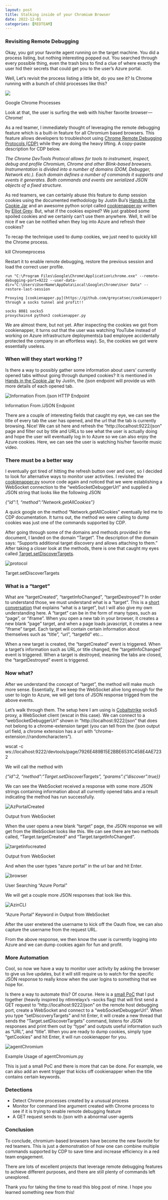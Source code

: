 ```yaml
---
layout: post
title: Stalking inside of your Chromium Browser
date: 2022-12-01
categories: [REDTEAM]
---
```

### Revisiting Remote Debugging

Okay, you got your favorite agent running on the target machine. You did a process listing, but nothing interesting popped out. You searched through every possible thing, even the trash bins to find a clue of where exactly the user hid their secrets that could get you to the user’s Azure portal.

Well, Let’s revisit the process listing a little bit, do you see it? Is Chrome running with a bunch of child processes like this?

![](https://cdn-images-1.medium.com/max/1200/0*8vU0UVm6LUKQ5VFp)

Google Chrome Processes

Look at that, the user is surfing the web with his/her favorite browser — Chrome!

As a red teamer, I immediately thought of leveraging the remote debugging feature which is a built-in feature for all Chromium based browsers. This feature allows developers to troubleshoot using [Chrome Remote Debugging Protocols (CDP)](https://chromedevtools.github.io/devtools-protocol/) while they are doing the heavy lifting. A copy-paste description for CDP below.

_The Chrome DevTools Protocol allows for tools to instrument, inspect, debug and profile Chromium, Chrome and other Blink-based browsers. Instrumentation is divided into a number of domains (DOM, Debugger, Network etc.). Each domain defines a number of commands it supports and events it generates. Both commands and events are serialized JSON objects of a fixed structure._

As red teamers, we can certainly abuse this feature to dump session cookies using the documented methodology by Justin Bui’s [Hands in the Cookie Jar](https://posts.specterops.io/hands-in-the-cookie-jar-dumping-cookies-with-chromiums-remote-debugger-port-34c4f468844e) and an awesome python script called [cookienapper.py](https://github.com/greycatsec/cookienapper) written by [Elliot Grey](https://medium.com/@greycatsec). But, what if the cookies expired? We just grabbed some spoiled cookies and we certainly can’t use them anywhere. Well, It will be nice if we can be notified when they log into Azure and refresh their cookies?

To recap the technique used to dump cookies, we just need to quickly kill the Chrome process.

kill Chromeprocess

Restart it to enable remote debugging, restore the previous session and load the correct user profile.
```
run "C:\Program Files\Google\Chrome\Application\chrome.exe" --remote-debugging-port=9222 --user-data-dir="C:\Users\UserName\AppData\Local\Google\Chrome\User Data" --restore-last-session

Proxying [cookienapper.py](https://github.com/greycatsec/cookienapper) through a socks tunnel and profit!!

socks 8081 socks5  
proxychains4 python3 cookienapper.py
```
We are almost there, but not yet. After inspecting the cookies we got from cookienapper, it turns out that the user was watching YouTube instead of working on Azure infrastructure deployments(a bad employee accidentally protected the company in an effortless way). So, the cookies we got were essentially useless.

### When will they start working !?

Is there a way to possibly gather some information about users’ currently opened tabs without going through dumped cookies? It is mentioned in [Hands in the Cookie Jar](https://posts.specterops.io/hands-in-the-cookie-jar-dumping-cookies-with-chromiums-remote-debugger-port-34c4f468844e) by Justin, the /json endpoint will provide us with more details of each opened tab.

![Information From /json HTTP Endpoint](https://cdn-images-1.medium.com/max/1200/0*Fv_M2W6nS---Czdt)

Information From /JSON Endpoint

There are a couple of interesting fields that caught my eye, we can see the title of every tab the user has opened, and the url that the tab is currently browsing. Nice! We can sit here and refresh the “http://localhost:9222/json" page and filter out by title and URLs to see what the user is actually doing and hope the user will eventually log in to Azure so we can also enjoy the Azure cookies. Here, we can see the user is watching his/her favorite music video.

### There must be a better way

I eventually got tired of hitting the refresh button over and over, so I decided to look for alternative ways to monitor user activities. I revisited the [cookienapper.py](https://github.com/greycatsec/cookienapper) source code again and noticed that we were establishing a WebSocket connection to the “webSocketDebuggerUrl” and supplied a JSON string that looks like the following JSON

_{“id”:1, “method”:”Network.getAllCookies”}_

A quick google on the method “Network.getAllCookies” eventually led me to CDP documentation. It turns out, the method we were calling to dump cookies was just one of the commands supported by CDP.

After going through some of the domains and methods provided in the document, I landed on the domain “Target”. The description of the domain says: “Supports additional target discovery and allows attaching to them.” After taking a closer look at the methods, there is one that caught my eyes called [Target.setDiscoverTargets](https://chromedevtools.github.io/devtools-protocol/tot/Target/#method-setDiscoverTargets).

![protocol](/assets/images/ProtocolSpec.png)

Target.setDiscoverTargets

### What is a “target”

What are “targetCreated”, “targetInfoChanged”, “targetDestroyed”? In order to understand those, we must understand what is a “target”. This is a [short conversation](https://groups.google.com/g/chrome-debugging-protocol/c/KoxAk8F4yiU?pli=1) that explains “what is a target”, but I will also give my own understanding here. A “target” can be in the form of many types, such as “page”, or “iframe”. When you open a new tab in your browser, it creates a new blank “page” target, and when a page loads javascript, it creates a new “iframe” target. Each target will contain certain information about themselves such as “title”, “url”, “targetId” etc…

When a new target is created, the “targetCreated” event is triggered. When a target’s information such as URL,or title changed, the “targetInfoChanged” event is triggered. When a target is destroyed, meaning the tabs are closed, the “targetDestroyed” event is triggered.

### Now what?

After we understand the concept of “target”, the method will make much more sense. Essentially, If we keep the WebSocket alive long enough for the user to login to Azure, we will get tons of JSON response trigged from the above events.

Let’s walk through them. The setup here I am using is [Cobaltstrike](https://www.cobaltstrike.com/) socks5 proxy, a WebSocket client (wscat in this case). We can connect to a “webSocketDebuggerUrl” shown in “http://localhost:9222/json” that does not belong to a chrome-extension target (you can tell from the /json output url field, a chrome extension has a url with “chrome-extension://randomcharacters”).

wscat -c ws://localhost:9222/devtools/page/7926E489B15E2BBE6531C458E4AE7232

We will call the method with

_{“id”:2, “method”:”Target.setDiscoverTargets”, “params”:{“discover”:true}}_

We can see the WebSocket received a response with some more JSON strings containing information about all currently opened tabs and a result indicating the method has run successfully.

![AzPortalCreated](/assets/images/AzPortal.png)

Output from WebSocket

When the user opens a new blank “target” page, the JSON response we will get from the WebSocket looks like this. We can see there are two methods called, “Target.targetCreated” and “Target.targetInfoChanged”.

![targetinfocreated](/assets/images/targetInfoCreate.png)

Output from WebSocket

And when the user types “azure portal” in the url bar and hit Enter.

![browser](/assets/images/browserView.png)

User Searching “Azure Portal”

We will get a couple more JSON responses that look like this.

![AzinCLI](/assets/images/azureportalinCLI.png)

“Azure Portal” Keyword in Output from WebSocket

After the user enetered the username to kick off the Oauth flow, we can also capture the username from the request URL.

From the above response, we then know the user is currently logging into Azure and we can dump cookies again for fun and profit.

### More Automation

Cool, so now we have a way to monitor user activity by asking the browser to give us live updates, but it will still require us to watch for the specific JSON response to really know when the user logins to something that we hope for.

Is there a way to automate this? Of course. Here is a [small PoC](https://github.com/kiwids0220/agentChromium) that I put together (heavily inspired by ntlmrelayx’s –socks flag) that will first send a GET request to “http://localhost:9222/json" on the remote host debugging port, create a WebSocket and connect to a “webSocketDebuggerUrl”. When you type “setDiscoveryTargets” and hit Enter, it will create a new thread that sends the “Target.setDiscoverTargets” command, listens for JSON responses and print them out by “type” and outputs useful information such as “URL”, and “title”. When you are ready to dump cookies, simply type “getCookies” and hit Enter, it will run cookienapper for you.

![agentChromium](/assets/images/stalking.png)

Example Usage of agentChromium.py

This is just a small PoC and there is more that can be done. For example, we can also add an event trigger that kicks off cookienapper when the title contains certain keywords.

### Detections

- Detect Chrome processes created by a unusual process
- Monitor for command line argument created with Chrome process to see if it is trying to enable remote debugging feature
- A GET request sends to /json with a abnormal user-agents

### Conclusion

To conclude, chromium-based browsers have become the new favorite for red teamers. This is just a demonstration of how one can combine multiple commands supported by CDP to save time and increase efficiency in a red team engagement.

There are lots of excellent projects that leverage remote debugging features to achieve different purposes, and there are still plenty of commands left unexplored.

Thank you for taking the time to read this blog post of mine. I hope you learned something new from this!
